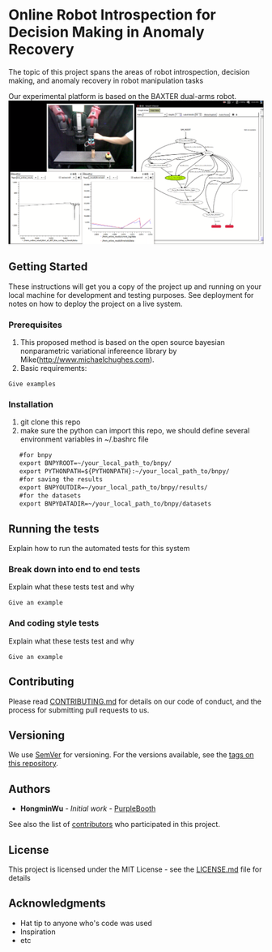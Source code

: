 # Online Robot Introspection for Decision Making in Anomaly Recovery

The topic of this project spans the areas of robot introspection, decision making, and anomaly recovery in robot manipulation tasks

Our experimental platform is based on the BAXTER dual-arms robot.
![](online_detection_screenshout.png) 


## Getting Started

These instructions will get you a copy of the project up and running on your local machine for development and testing purposes. See deployment for notes on how to deploy the project on a live system.

### Prerequisites
1. This proposed method is based on the open source bayesian nonparametric variational infereence library by Mike(http://www.michaelchughes.com). 
2. Basic requirements: 

```
Give examples
```

### Installation
1. git clone this repo
2. make sure the python can import this repo, we should define several environment variables in ~/.bashrc file
```
   #for bnpy 
   export BNPYROOT=~/your_local_path_to/bnpy/
   export PYTHONPATH=${PYTHONPATH}:~/your_local_path_to/bnpy/
   #for saving the results
   export BNPYOUTDIR=~/your_local_path_to/bnpy/results/
   #for the datasets
   export BNPYDATADIR=~/your_local_path_to/bnpy/datasets
```

## Running the tests

Explain how to run the automated tests for this system

### Break down into end to end tests

Explain what these tests test and why

```
Give an example
```

### And coding style tests

Explain what these tests test and why

```
Give an example
```

## Contributing

Please read [CONTRIBUTING.md](https://gist.github.com/PurpleBooth/b24679402957c63ec426) for details on our code of conduct, and the process for submitting pull requests to us.

## Versioning

We use [SemVer](http://semver.org/) for versioning. For the versions available, see the [tags on this repository](https://github.com/your/project/tags). 

## Authors

* **HongminWu** - *Initial work* - [PurpleBooth](https://github.com/PurpleBooth)

See also the list of [contributors](https://github.com/your/project/contributors) who participated in this project.

## License

This project is licensed under the MIT License - see the [LICENSE.md](LICENSE.md) file for details

## Acknowledgments

* Hat tip to anyone who's code was used
* Inspiration
* etc

